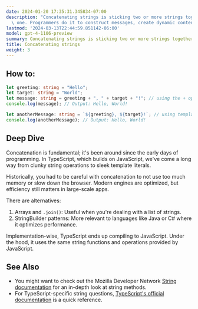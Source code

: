 ```yaml
---
date: 2024-01-20 17:35:31.345834-07:00
description: "Concatenating strings is sticking two or more strings together to form\
  \ one. Programmers do it to construct messages, create dynamic content, or anything\u2026"
lastmod: '2024-03-13T22:44:59.851142-06:00'
model: gpt-4-1106-preview
summary: Concatenating strings is sticking two or more strings together to form one.
title: Concatenating strings
weight: 3
---
```


## How to:
```TypeScript
let greeting: string = "Hello";
let target: string = "World";
let message: string = greeting + ", " + target + "!"; // using the + operator
console.log(message); // Output: Hello, World!

let anotherMessage: string = `${greeting}, ${target}!`; // using template literals
console.log(anotherMessage); // Output: Hello, World!
```

## Deep Dive
Concatenation is fundamental; it's been around since the early days of programming. In TypeScript, which builds on JavaScript, we've come a long way from clunky string operations to sleek template literals.

Historically, you had to be careful with concatenation to not use too much memory or slow down the browser. Modern engines are optimized, but efficiency still matters in large-scale apps.

There are alternatives:
1. Arrays and `.join()`: Useful when you're dealing with a list of strings.
2. StringBuilder patterns: More relevant to languages like Java or C# where it optimizes performance.

Implementation-wise, TypeScript ends up compiling to JavaScript. Under the hood, it uses the same string functions and operations provided by JavaScript.

## See Also
- You might want to check out the Mozilla Developer Network [String documentation](https://developer.mozilla.org/en-US/docs/Web/JavaScript/Reference/Global_Objects/String) for an in-depth look at string methods.
- For TypeScript-specific string questions, [TypeScript's official documentation](https://www.typescriptlang.org/docs/handbook/2/everyday-types.html#string) is a quick reference.
